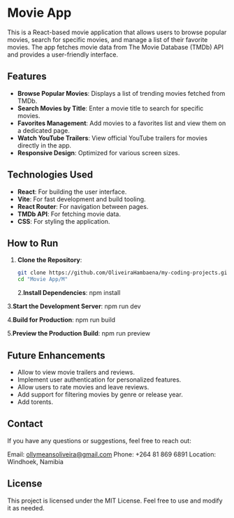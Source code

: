 # Movie App

This is a React-based movie application that allows users to browse popular movies, search for specific movies, and manage a list of their favorite movies. The app fetches movie data from The Movie Database (TMDb) API and provides a user-friendly interface.

## Features

- **Browse Popular Movies**: Displays a list of trending movies fetched from TMDb.
- **Search Movies by Title**: Enter a movie title to search for specific movies.
- **Favorites Management**: Add movies to a favorites list and view them on a dedicated page.
- **Watch YouTube Trailers**: View official YouTube trailers for movies directly in the app.
- **Responsive Design**: Optimized for various screen sizes.

## Technologies Used

- **React**: For building the user interface.
- **Vite**: For fast development and build tooling.
- **React Router**: For navigation between pages.
- **TMDb API**: For fetching movie data.
- **CSS**: For styling the application.

## How to Run

1. **Clone the Repository**:
   ```bash
   git clone https://github.com/OliveiraHambaena/my-coding-projects.git
   cd "Movie App/M"
   ```
   2.**Install Dependencies**:
   npm install

3.**Start the Development Server**:
npm run dev

4.**Build for Production**:
npm run build

5.**Preview the Production Build**:
npm run preview

## Future Enhancements

- Allow to view movie trailers and reviews.
- Implement user authentication for personalized features.
- Allow users to rate movies and leave reviews.
- Add support for filtering movies by genre or release year.
- Add torents.

## Contact

If you have any questions or suggestions, feel free to reach out:

Email: ollymeansoliveira@gmail.com
Phone: +264 81 869 6891
Location: Windhoek, Namibia

## License

This project is licensed under the MIT License. Feel free to use and modify it as needed.

